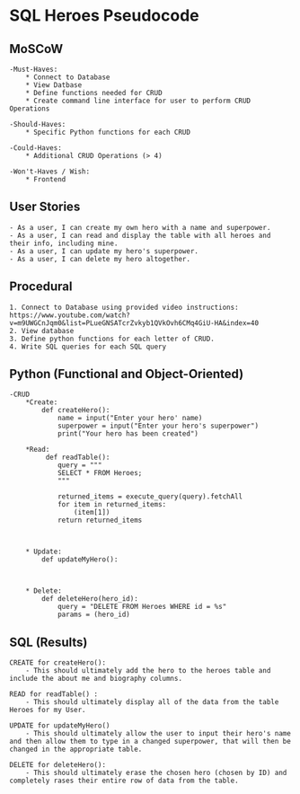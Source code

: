 # SQL Heroes Pseudocode

## MoSCoW
    -Must-Haves: 
        * Connect to Database
        * View Datbase
        * Define functions needed for CRUD
        * Create command line interface for user to perform CRUD   Operations

    -Should-Haves:
        * Specific Python functions for each CRUD

    -Could-Haves:
        * Additional CRUD Operations (> 4)

    -Won't-Haves / Wish:
        * Frontend


## User Stories
    - As a user, I can create my own hero with a name and superpower.
    - As a user, I can read and display the table with all heroes and their info, including mine.
    - As a user, I can update my hero's superpower.
    - As a user, I can delete my hero altogether.



## Procedural

    1. Connect to Database using provided video instructions: https://www.youtube.com/watch?v=m9UWGCnJqm0&list=PLueGNSATcrZvkyb1QVkOvh6CMq4GiU-HA&index=40
    2. View database
    3. Define python functions for each letter of CRUD.
    4. Write SQL queries for each SQL query

## Python (Functional and Object-Oriented)
    -CRUD
        *Create: 
            def createHero():
                name = input("Enter your hero' name)
                superpower = input("Enter your hero's superpower")
                print("Your hero has been created")
        
        *Read:
             def readTable():
                query = """
                SELECT * FROM Heroes;
                """

                returned_items = execute_query(query).fetchAll
                for item in returned_items:
                    (item[1])
                return returned_items



        * Update:
            def updateMyHero():



        * Delete:
            def deleteHero(hero_id):
                query = "DELETE FROM Heroes WHERE id = %s"
                params = (hero_id)


## SQL (Results)

    CREATE for createHero():
        - This should ultimately add the hero to the heroes table and include the about me and biography columns.

    READ for readTable() :
        - This should ultimately display all of the data from the table Heroes for my User.

    UPDATE for updateMyHero()
        - This should ultimately allow the user to input their hero's name and then allow them to type in a changed superpower, that will then be changed in the appropriate table.

    DELETE for deleteHero():
        - This should ultimately erase the chosen hero (chosen by ID) and completely rases their entire row of data from the table.

       



